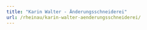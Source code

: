 ```yaml
---
title: "Karin Walter - Änderungsschneiderei"
url: /rheinau/karin-walter-aenderungsschneiderei/
---
```

